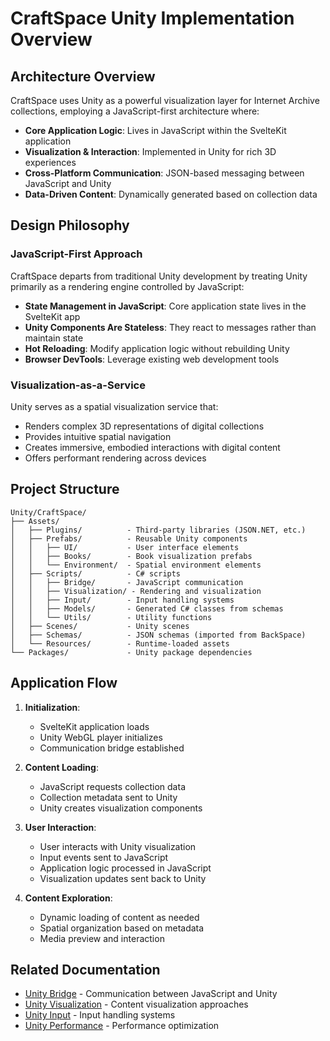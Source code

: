 # CraftSpace Unity Implementation Overview

## Architecture Overview

CraftSpace uses Unity as a powerful visualization layer for Internet Archive collections, employing a JavaScript-first architecture where:

- **Core Application Logic**: Lives in JavaScript within the SvelteKit application
- **Visualization & Interaction**: Implemented in Unity for rich 3D experiences
- **Cross-Platform Communication**: JSON-based messaging between JavaScript and Unity
- **Data-Driven Content**: Dynamically generated based on collection data

## Design Philosophy

### JavaScript-First Approach

CraftSpace departs from traditional Unity development by treating Unity primarily as a rendering engine controlled by JavaScript:

- **State Management in JavaScript**: Core application state lives in the SvelteKit app
- **Unity Components Are Stateless**: They react to messages rather than maintain state
- **Hot Reloading**: Modify application logic without rebuilding Unity
- **Browser DevTools**: Leverage existing web development tools

### Visualization-as-a-Service

Unity serves as a spatial visualization service that:
- Renders complex 3D representations of digital collections
- Provides intuitive spatial navigation
- Creates immersive, embodied interactions with digital content
- Offers performant rendering across devices

## Project Structure

```
Unity/CraftSpace/
├── Assets/
│   ├── Plugins/          - Third-party libraries (JSON.NET, etc.)
│   ├── Prefabs/          - Reusable Unity components
│   │   ├── UI/           - User interface elements
│   │   ├── Books/        - Book visualization prefabs
│   │   └── Environment/  - Spatial environment elements
│   ├── Scripts/          - C# scripts
│   │   ├── Bridge/       - JavaScript communication
│   │   ├── Visualization/ - Rendering and visualization
│   │   ├── Input/        - Input handling systems
│   │   ├── Models/       - Generated C# classes from schemas
│   │   └── Utils/        - Utility functions
│   ├── Scenes/           - Unity scenes
│   ├── Schemas/          - JSON schemas (imported from BackSpace)
│   └── Resources/        - Runtime-loaded assets
└── Packages/             - Unity package dependencies
```

## Application Flow

1. **Initialization**:
   - SvelteKit application loads
   - Unity WebGL player initializes
   - Communication bridge established

2. **Content Loading**:
   - JavaScript requests collection data
   - Collection metadata sent to Unity
   - Unity creates visualization components

3. **User Interaction**:
   - User interacts with Unity visualization
   - Input events sent to JavaScript
   - Application logic processed in JavaScript
   - Visualization updates sent back to Unity

4. **Content Exploration**:
   - Dynamic loading of content as needed
   - Spatial organization based on metadata
   - Media preview and interaction

## Related Documentation

- [Unity Bridge](./README-UNITY-BRIDGE.md) - Communication between JavaScript and Unity
- [Unity Visualization](./README-UNITY-VISUALIZATION.md) - Content visualization approaches
- [Unity Input](./README-UNITY-INPUT.md) - Input handling systems
- [Unity Performance](./README-UNITY-PERFORMANCE.md) - Performance optimization 